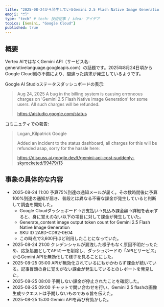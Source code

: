 ```yaml
---
title: "2025-08-24から発生しているGemini 2.5 Flash Native Image Generationの誤課金について"
emoji: "🗂"
type: "tech" # tech: 技術記事 / idea: アイデア
topics: [Gemini, "Google Cloud"]
published: true
---
```

## 概要

Vertex AIではなくGemini API（サービス名: generativelanguage.googleapis.com）の話題です。2025年8月24日頃からGoogle Cloud側の不備により、間違った請求が発生しているようです。

Google AI Studioステータスダッシュボードの表示:

> Aug 24, 2025 A bug in the billing system is causing erroneous charges on 'Gemini 2.5 Flash Native Image Generation' for some users. All such charges will be refunded.
> 
> https://aistudio.google.com/status

コミニュティでの報告:

> Logan_Kilpatrick Google
> 
> Added an incident to the status dashboard, all charges for this will be refunded asap, sorry for the hassle here: 
> 
> https://discuss.ai.google.dev/t/gemini-api-cost-suddenly-skyrocketed/99479/13

## 事象の具体的な内容

- 2025-08-24 11:00 予算75%到達の通知メールが届く。その数時間後に予算100%到達の通知が届き、普段とは異なる不審な課金が発生していると判断して調査を開始した。
  - Google Cloudダッシュボード→お支払い→見込み課金額→詳細を表示すると、身に覚えのない以下の項目に対して課金が発生していた。
  - Generate_content image output token count for Gemini 2.5 Flash Native Image Generation
  - SKU ID 2A8D-CD62-0E04
  - この時点で3,600円ほど利用したことになっていた。
- 2025-08-24 21:00 クレデンシャルが漏洩した様子もなく原因不明だったため、応急処置としてAPIキーを削除し、ダッシュボードの「APIとサービス」からGemini APIを無効化して様子を見ることにした。
- 2025-08-25 05:00 APIが無効化されているにもかかわらず課金が続いている。記事冒頭の身に覚えがない課金が発生しているとのレポートを発見した。
- 2025-08-25 08:00 予期しない課金が停止されたことを確認した。
- 2025-08-25 09:00 チャットで問い合わせを行い、Gemini 2.5 flashの画像生成リクエストは予期しないものである旨を伝えた。
- 2025-08-25 15:00 Gemini APIを再び有効かした。

